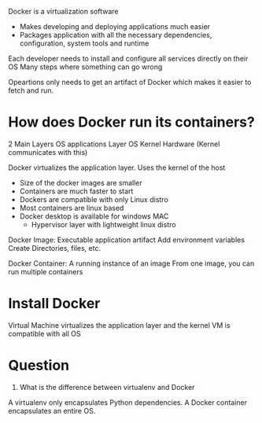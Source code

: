 Docker is a virtualization software
* Makes developing and deploying applications much easier 
* Packages application with all the necessary dependencies, configuration, system tools and runtime

Each developer needs to install and configure all services directly on their OS 
Many steps where something can go wrong 

Opeartions only needs to get an artifact of Docker which makes it easier to fetch and run. 

# How does Docker run its containers?
2 Main Layers
OS applications Layer
OS Kernel 
Hardware (Kernel communicates with this)

Docker virtualizes the application layer. Uses the kernel of the host
* Size of the docker images are smaller
* Containers are much faster to start 
* Dockers are compatible with only Linux distro
* Most containers are linux based
* Docker desktop is available for windows MAC
    * Hypervisor layer with lightweight linux distro

Docker Image: Executable application artifact
Add environment variables
Create Directories, files, etc.

Docker Container: A running instance of an image
From one image, you can run multiple containers




# Install Docker 

Virtual Machine virtualizes the application layer and the kernel
VM is compatible with all OS



# Question
1. What is the difference between virtualenv and Docker

A virtualenv only encapsulates Python dependencies. A Docker container encapsulates an entire OS.